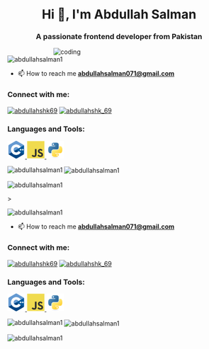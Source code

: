 
<h1 align="center">Hi 👋, I'm Abdullah Salman</h1>
<h3 align="center">A passionate frontend developer from Pakistan</h3>

<img align="right" alt="coding" width="400" src=https://camo.githubusercontent.com/7de37139d0b4c1ce40865e799b446c0e963a3dd8fb68d239707237c40604fa3d/68747470733a2f2f63646e2e6472696262626c652e636f6d2f75736572732f3733303730332f73637265656e73686f74732f363538313234332f6176656e746f2e676966>




<p align="left"> <img src="https://komarev.com/ghpvc/?username=abdullahsalman1&label=Profile%20views&color=0e75b6&style=flat" alt="abdullahsalman1" /> </p>

- 📫 How to reach me **abdullahsalman071@gmail.com**

<h3 align="left">Connect with me:</h3>
<p align="left">
<a href="https://www.instagram.com/abdullahshk_69?igsh=eGdxaW9yanUyaHh3" target="blank"><img align="center" src="https://raw.githubusercontent.com/rahuldkjain/github-profile-readme-generator/master/src/images/icons/Social/instagram.svg" alt="abdullahshk69" height="30" width="40" /></a>
<a href="https://discord.gg/abdullahshk_69" target="blank"><img align="center" src="https://raw.githubusercontent.com/rahuldkjain/github-profile-readme-generator/master/src/images/icons/Social/discord.svg" alt="abdullahshk_69" height="30" width="40" /></a>
</p>

<h3 align="left">Languages and Tools:</h3>
<p align="left"> <a href="https://www.w3schools.com/cpp/" target="_blank" rel="noreferrer"> <img src="https://raw.githubusercontent.com/devicons/devicon/master/icons/cplusplus/cplusplus-original.svg" alt="cplusplus" width="40" height="40"/> </a> <a href="https://developer.mozilla.org/en-US/docs/Web/JavaScript" target="_blank" rel="noreferrer"> <img src="https://raw.githubusercontent.com/devicons/devicon/master/icons/javascript/javascript-original.svg" alt="javascript" width="40" height="40"/> </a> <a href="https://www.python.org" target="_blank" rel="noreferrer"> <img src="https://raw.githubusercontent.com/devicons/devicon/master/icons/python/python-original.svg" alt="python" width="40" height="40"/> </a> </p>

<p><img align="left" src="https://github-readme-stats.vercel.app/api/top-langs?username=abdullahsalman1&show_icons=true&locale=en&layout=compact" alt="abdullahsalman1" /></p>

<p>&nbsp;<img align="center" src="https://github-readme-stats.vercel.app/api?username=abdullahsalman1&show_icons=true&locale=en" alt="abdullahsalman1" /></p>

<p><img align="center" src="https://github-readme-streak-stats.herokuapp.com/?user=abdullahsalman1&" alt="abdullahsalman1" /></p>>

<p align="left"> <img src="https://komarev.com/ghpvc/?username=abdullahsalman1&label=Profile%20views&color=0e75b6&style=flat" alt="abdullahsalman1" /> </p>

- 📫 How to reach me **abdullahsalman071@gmail.com**

<h3 align="left">Connect with me:</h3>
<p align="left">
<a href="https://instagram.com/abdullahshk69" target="blank"><img align="center" src="https://raw.githubusercontent.com/rahuldkjain/github-profile-readme-generator/master/src/images/icons/Social/instagram.svg" alt="abdullahshk69" height="30" width="40" /></a>
<a href="https://discord.gg/abdullahshk_69" target="blank"><img align="center" src="https://raw.githubusercontent.com/rahuldkjain/github-profile-readme-generator/master/src/images/icons/Social/discord.svg" alt="abdullahshk_69" height="30" width="40" /></a>
</p>

<h3 align="left">Languages and Tools:</h3>
<p align="left"> <a href="https://www.w3schools.com/cpp/" target="_blank" rel="noreferrer"> <img src="https://raw.githubusercontent.com/devicons/devicon/master/icons/cplusplus/cplusplus-original.svg" alt="cplusplus" width="40" height="40"/> </a> <a href="https://developer.mozilla.org/en-US/docs/Web/JavaScript" target="_blank" rel="noreferrer"> <img src="https://raw.githubusercontent.com/devicons/devicon/master/icons/javascript/javascript-original.svg" alt="javascript" width="40" height="40"/> </a> <a href="https://www.python.org" target="_blank" rel="noreferrer"> <img src="https://raw.githubusercontent.com/devicons/devicon/master/icons/python/python-original.svg" alt="python" width="40" height="40"/> </a> </p>

<p><img align="left" src="https://github-readme-stats.vercel.app/api/top-langs?username=abdullahsalman1&show_icons=true&locale=en&layout=compact" alt="abdullahsalman1" /></p>

<p>&nbsp;<img align="center" src="https://github-readme-stats.vercel.app/api?username=abdullahsalman1&show_icons=true&locale=en" alt="abdullahsalman1" /></p>

<p><img align="center" src="https://github-readme-streak-stats.herokuapp.com/?user=abdullahsalman1&" alt="abdullahsalman1" /></p>
